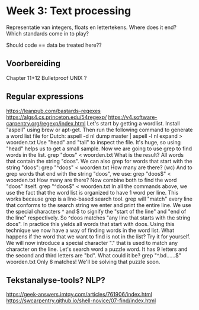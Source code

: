 # Week 3: Text processing

Representatie van integers, floats en lettertekens. Where does it end? Which standards come in to play?

Should code == data be treated here??


## Voorbereiding

Chapter 11+12 Bulletproof UNIX ?

## Regular expressions

https://leanpub.com/bastards-regexes
https://algs4.cs.princeton.edu/54regexp/
https://v4.software-carpentry.org/regexp/index.html
Let's start by getting a wordlist. Install "aspell" using brew or apt-get. Then run the following command to generate a word list file for Dutch:
aspell -d nl dump master | aspell -l nl expand > woorden.txt
Use "head" and "tail" to inspect the file. It's huge, so using "head" helps us to get a small sample.
Now we are going to use grep to find words in the list.
grep "doos" < woorden.txt
What is the result? All words that contain the string "doos".
We can also grep for words that start with the string "doos":
grep "^doos" < woorden.txt
How many are there? (wc)
And to grep words that end with the string "doos", we use:
grep "doos$" < woorden.txt
How many are there?
Now combine both to find the word "doos" itself.
grep "^doos$" < woorden.txt
In all the commands above, we use the fact that the word list is organized to have 1 word per line. This works because grep is a line-based search tool. grep will "match" every line that conforms to the search string we enter and print the entire line. We use the special characters ^ and $ to signify the "start of the line" and "end of the line" respectively. So ^doos matches "any line that starts with the string doos". In practice this yields all words that start with doos.
Using this technique we now have a way of finding words in the word list. What happens if the word that we want to find is not in the list? Try it for yourself.
We will now introduce a special character "." that is used to match any character on the line. Let's search word a puzzle word. It has 9 letters and the second and third letters are "bd". What could it be?
grep "^.bd......$" woorden.txt
Only 8 matches! We'll be solving that puzzle soon.


## Tekstanalyse-tools? NLP?

https://geek-answers.imtqy.com/articles/761906/index.html
https://swcarpentry.github.io/shell-novice/07-find/index.html


